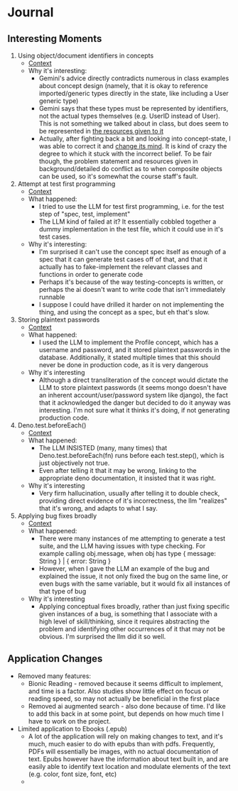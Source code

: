 # Journal

## Interesting Moments

1. Using object/document identifiers in concepts
	- [Context](context/design/concepts/Library/Library.md/20251019_235426.997b6c79.md)
	- Why it's interesting: 
		- Gemini's advice directly contradicts numerous in class examples about concept design (namely, that it is okay to reference imported/generic types directly in the state, like including a User generic type)
		- Gemini says that these types must be represented by identifiers, not the actual types themselves (e.g. UserID instead of User). This is not something we talked about in class, but does seem to be represented in [the resources given to it](design/background/concept-design-overview.md)
		- Actually, after fighting back a bit and looking into concept-state, I was able to correct it and [change its mind](context/design/concepts/Library/Library.md/20251020_000823.9205d2ec.md). It is kind of crazy the degree to which it stuck with the incorrect belief. To be fair though, the problem statement and resources given in background/detailed do conflict as to when composite objects can be used, so it's somewhat the course staff's fault. 
2. Attempt at test first programming
	- [Context](/context/design/concepts/Library/testing.md/20251023_020154.3d22c995.md)
	- What happened:
		- I tried to use the LLM for test first programming, i.e. for the test step of "spec, test, implement"
		- The LLM kind of failed at it? It essentially cobbled together a dummy implementation in the test file, which it could use in it's test cases.
	- Why it's interesting:
		- I'm surprised it can't use the concept spec itself as enough of a spec that it can generate test cases off of that, and that it actually has to fake-implement the relevant classes and functions in order to generate code
		- Perhaps it's because of the way testing-concepts is written, or perhaps the ai doesn't want to write code that isn't immediately runnable
		- I suppose I could have drilled it harder on not implementing the thing, and using the concept as a spec, but eh that's slow.
3. Storing plaintext passwords
	- [Context](context/design/concepts/Profile/implementation.md/20251023_023448.abcfdcb0.md)
	- What happened:
		- I used the LLM to implement the Profile concept, which has a username and password, and it stored plaintext passwords in the database. Additionally, it stated multiple times that this should never be done in production code, as it is very dangerous
	- Why it's interesting
		- Although a direct transliteration of the concept would dictate the LLM to store plaintext passwords (it seems mongo doesn't have an inherent account/user/password system like django), the fact that it acknowledged the danger but decided to do it anyway was interesting. I'm not sure what it thinks it's doing, if not generating production code. 
4.  Deno.test.beforeEach()
	- [Context](context/design/concepts/Profile/implementation.md/20251023_025632.16ad8892.md)
	- What happened: 
		- The LLM INSISTED (many, many times) that Deno.test.beforeEach(fn) runs before each test.step(), which is just objectively not true. 
		- Even after telling it that it may be wrong, linking to the appropriate deno documentation, it insisted that it was right. 
	- Why it's interesting
		- Very firm hallucination, usually after telling it to double check, providing direct evidence of it's incorrectness, the llm "realizes" that it's wrong, and adapts to what I say. 
5. Applying bug fixes broadly
	- [Context]()
	- What happened:
		- There were many instances of me attempting to generate a test suite, and the LLM having issues with type checking. For example calling obj.message, when obj has type { message: String } | { error: String }
		- However, when I gave the LLM an example of the bug and explained the issue, it not only fixed the bug on the same line, or even bugs with the same variable, but it would fix all instances of that type of bug
	- Why it's interesting
		- Applying conceptual fixes broadly, rather than just fixing specific given instances of a bug, is something that I associate with a high level of skill/thinking, since it requires abstracting the problem and identifying other occurrences of it that may not be obvious. I'm surprised the llm did it so well. 

## Application Changes
- Removed many features:
	- Bionic Reading - removed because it seems difficult to implement, and time is a factor. Also studies show little effect on focus or reading speed, so may not actually be beneficial in the first place
	- Removed ai augmented search - also done because of time. I'd like to add this back in at some point, but depends on how much time I have to work on the project.
- Limited application to Ebooks (.epub)
	- A lot of the application will rely on making changes to text, and it's much, much easier to do with epubs than with pdfs. Frequently, PDFs will essentially be images, with no actual documentation of text. Epubs however have the information about text built in, and are easily able to identify text location and modulate elements of the text (e.g. color, font size, font, etc)
	- 